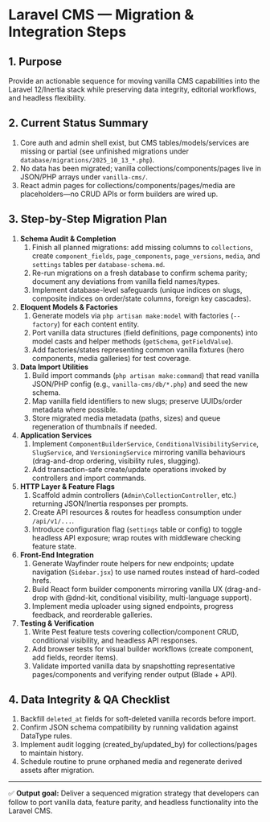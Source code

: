 # Laravel CMS — Migration & Integration Steps

## 1. Purpose
Provide an actionable sequence for moving vanilla CMS capabilities into the Laravel 12/Inertia stack while preserving data integrity, editorial workflows, and headless flexibility.

## 2. Current Status Summary
1. Core auth and admin shell exist, but CMS tables/models/services are missing or partial (see unfinished migrations under `database/migrations/2025_10_13_*.php`).
2. No data has been migrated; vanilla collections/components/pages live in JSON/PHP arrays under `vanilla-cms/`.
3. React admin pages for collections/components/pages/media are placeholders—no CRUD APIs or form builders are wired up.

## 3. Step-by-Step Migration Plan
1. **Schema Audit & Completion**
   1. Finish all planned migrations: add missing columns to `collections`, create `component_fields`, `page_components`, `page_versions`, `media`, and `settings` tables per `database-schema.md`.
   2. Re-run migrations on a fresh database to confirm schema parity; document any deviations from vanilla field names/types.
   3. Implement database-level safeguards (unique indices on slugs, composite indices on order/state columns, foreign key cascades).
2. **Eloquent Models & Factories**
   1. Generate models via `php artisan make:model` with factories (`--factory`) for each content entity.
   2. Port vanilla data structures (field definitions, page components) into model casts and helper methods (`getSchema`, `getFieldValue`).
   3. Add factories/states representing common vanilla fixtures (hero components, media galleries) for test coverage.
3. **Data Import Utilities**
   1. Build import commands (`php artisan make:command`) that read vanilla JSON/PHP config (e.g., `vanilla-cms/db/*.php`) and seed the new schema.
   2. Map vanilla field identifiers to new slugs; preserve UUIDs/order metadata where possible.
   3. Store migrated media metadata (paths, sizes) and queue regeneration of thumbnails if needed.
4. **Application Services**
   1. Implement `ComponentBuilderService`, `ConditionalVisibilityService`, `SlugService`, and `VersioningService` mirroring vanilla behaviours (drag-and-drop ordering, visibility rules, slugging).
   2. Add transaction-safe create/update operations invoked by controllers and import commands.
5. **HTTP Layer & Feature Flags**
   1. Scaffold admin controllers (`Admin\CollectionController`, etc.) returning JSON/Inertia responses per prompts.
   2. Create API resources & routes for headless consumption under `/api/v1/...`.
   3. Introduce configuration flag (`settings` table or config) to toggle headless API exposure; wrap routes with middleware checking feature state.
6. **Front-End Integration**
   1. Generate Wayfinder route helpers for new endpoints; update navigation (`Sidebar.jsx`) to use named routes instead of hard-coded hrefs.
   2. Build React form builder components mirroring vanilla UX (drag-and-drop with @dnd-kit, conditional visibility, multi-language support).
   3. Implement media uploader using signed endpoints, progress feedback, and reorderable galleries.
7. **Testing & Verification**
   1. Write Pest feature tests covering collection/component CRUD, conditional visibility, and headless API responses.
   2. Add browser tests for visual builder workflows (create component, add fields, reorder items).
   3. Validate imported vanilla data by snapshotting representative pages/components and verifying render output (Blade + API).

## 4. Data Integrity & QA Checklist
1. Backfill `deleted_at` fields for soft-deleted vanilla records before import.
2. Confirm JSON schema compatibility by running validation against DataType rules.
3. Implement audit logging (created_by/updated_by) for collections/pages to maintain history.
4. Schedule routine to prune orphaned media and regenerate derived assets after migration.

---

✅ **Output goal:** Deliver a sequenced migration strategy that developers can follow to port vanilla data, feature parity, and headless functionality into the Laravel CMS.
